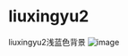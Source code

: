 # liuxingyu2
liuxingyu2浅蓝色背景
![image](https://github.com/love99you/liuxingyu2/assets/118249630/8185459b-4ff6-4294-ae6c-1c2c3efa7551)
